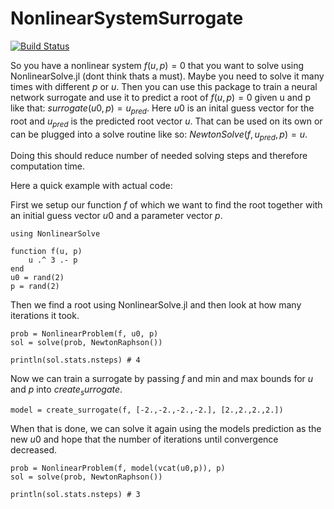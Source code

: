 # NonlinearSystemSurrogate

[![Build Status](https://github.com/dreivmeister/NonlinearSystemSurrogate.jl/actions/workflows/CI.yml/badge.svg?branch=master)](https://github.com/dreivmeister/NonlinearSystemSurrogate.jl/actions/workflows/CI.yml?query=branch%3Amaster)



So you have a nonlinear system $f(u,p) = 0$ that you want to solve using NonlinearSolve.jl (dont think thats a must).
Maybe you need to solve it many times with different $p$ or $u$. Then you can use this package to train a neural network surrogate and use it to predict a root of $f(u,p) = 0$ given u and p like that: 
$surrogate(u0,p) = u_{pred}$.
Here $u0$ is an inital guess vector for the root and $u_{pred}$ is the predicted root vector $u$.
That can be used on its own or can be plugged into a solve routine like so: $NewtonSolve(f, u_{pred}, p) = u$.

Doing this should reduce number of needed solving steps and therefore computation time.

Here a quick example with actual code:

First we setup our function $f$ of which we want to find the root together with an initial guess vector $u0$ and a parameter vector $p$.
```
using NonlinearSolve

function f(u, p)
    u .^ 3 .- p
end
u0 = rand(2)
p = rand(2)
```
Then we find a root using NonlinearSolve.jl and then look at how many iterations it took.
```
prob = NonlinearProblem(f, u0, p)
sol = solve(prob, NewtonRaphson())

println(sol.stats.nsteps) # 4
```
Now we can train a surrogate by passing $f$ and min and max bounds for $u$ and $p$ into $create_surrogate$.
```
model = create_surrogate(f, [-2.,-2.,-2.,-2.], [2.,2.,2.,2.])
```
When that is done, we can solve it again using the models prediction as the new $u0$ and hope that the number of iterations until convergence decreased.
```
prob = NonlinearProblem(f, model(vcat(u0,p)), p)
sol = solve(prob, NewtonRaphson())

println(sol.stats.nsteps) # 3
```
